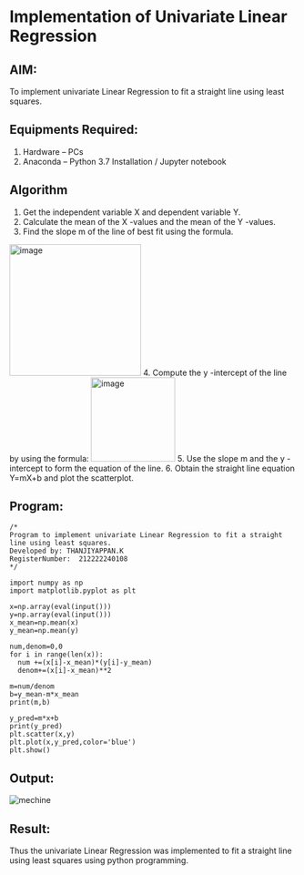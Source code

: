 # Implementation of Univariate Linear Regression
## AIM:
To implement univariate Linear Regression to fit a straight line using least squares.

## Equipments Required:
1. Hardware – PCs
2. Anaconda – Python 3.7 Installation / Jupyter notebook

## Algorithm
1. Get the independent variable X and dependent variable Y.
2. Calculate the mean of the X -values and the mean of the Y -values.
3. Find the slope m of the line of best fit using the formula. 
<img width="231" alt="image" src="https://user-images.githubusercontent.com/93026020/192078527-b3b5ee3e-992f-46c4-865b-3b7ce4ac54ad.png">
4. Compute the y -intercept of the line by using the formula:
<img width="148" alt="image" src="https://user-images.githubusercontent.com/93026020/192078545-79d70b90-7e9d-4b85-9f8b-9d7548a4c5a4.png">
5. Use the slope m and the y -intercept to form the equation of the line.
6. Obtain the straight line equation Y=mX+b and plot the scatterplot.

## Program:
```
/*
Program to implement univariate Linear Regression to fit a straight line using least squares.
Developed by: THANJIYAPPAN.K
RegisterNumber:  212222240108
*/
```
```
import numpy as np
import matplotlib.pyplot as plt

x=np.array(eval(input()))
y=np.array(eval(input()))
x_mean=np.mean(x)
y_mean=np.mean(y)

num,denom=0,0
for i in range(len(x)):
  num +=(x[i]-x_mean)*(y[i]-y_mean)
  denom+=(x[i]-x_mean)**2

m=num/denom
b=y_mean-m*x_mean
print(m,b)

y_pred=m*x+b
print(y_pred)
plt.scatter(x,y)
plt.plot(x,y_pred,color='blue')
plt.show()
```


## Output:
![mechine](https://github.com/22009011/Find-the-best-fit-line-using-Least-Squares-Method/assets/118343461/40f09e5f-5c6f-409a-82ff-cfca121ebe5b)



## Result:
Thus the univariate Linear Regression was implemented to fit a straight line using least squares using python programming.
